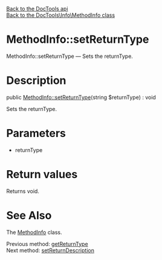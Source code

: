 [Back to the DocTools api](https://github.com/lingtalfi/DocTools/blob/master/doc/api/DocTools.md)<br>
[Back to the DocTools\Info\MethodInfo class](https://github.com/lingtalfi/DocTools/blob/master/doc/api/DocTools/Info/MethodInfo.md)


MethodInfo::setReturnType
================



MethodInfo::setReturnType — Sets the returnType.




Description
================


public [MethodInfo::setReturnType](https://github.com/lingtalfi/DocTools/blob/master/doc/api/DocTools/Info/MethodInfo/setReturnType.md)(string $returnType) : void




Sets the returnType.




Parameters
================


- returnType

    


Return values
================

Returns void.







See Also
================

The [MethodInfo](https://github.com/lingtalfi/DocTools/blob/master/doc/api/DocTools/Info/MethodInfo.md) class.

Previous method: [getReturnType](https://github.com/lingtalfi/DocTools/blob/master/doc/api/DocTools/Info/MethodInfo/getReturnType.md)<br>Next method: [setReturnDescription](https://github.com/lingtalfi/DocTools/blob/master/doc/api/DocTools/Info/MethodInfo/setReturnDescription.md)<br>

